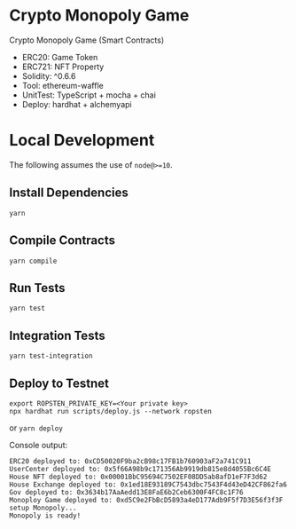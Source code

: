 # Crypto Monopoly Game
Crypto Monopoly Game (Smart Contracts)
- ERC20:     Game Token
- ERC721:    NFT Property
- Solidity:  ^0.6.6
- Tool:      ethereum-waffle
- UnitTest:  TypeScript + mocha + chai
- Deploy:    hardhat + alchemyapi

# Local Development

The following assumes the use of `node@>=10`.

## Install Dependencies

`yarn`

## Compile Contracts

`yarn compile`

## Run Tests

`yarn test`


## Integration Tests

`yarn test-integration`

## Deploy to Testnet

```
export ROPSTEN_PRIVATE_KEY=<Your private key>
npx hardhat run scripts/deploy.js --network ropsten
```
or
`yarn deploy`

Console output:
```
ERC20 deployed to: 0xCD50020F9ba2cB98c17FB1b760903aF2a741C911
UserCenter deployed to: 0x5f66A98b9c171356Ab9919db815e8d4055Bc6C4E
House NFT deployed to: 0x00001BbC95694C7502EF08DD5ab8afD1eF7F3d62
House Exchange deployed to: 0x1ed18E93189C7543dbc7543F4d43eD42CF862fa6
Gov deployed to: 0x3634b17AaAedd13E8FaE6b2Ceb6300F4FC8c1F76
Monoploy Game deployed to: 0xd5C9e2FbBcD5893a4eD177Adb9F5f7D3E56f3f3F
setup Monopoly...
Monopoly is ready!
```